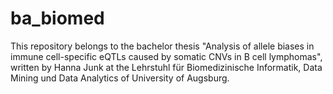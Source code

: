 # ba_biomed
This repository belongs to the bachelor thesis "Analysis of allele biases in immune cell-specific eQTLs caused by somatic CNVs in B cell lymphomas", written by Hanna Junk at the Lehrstuhl für Biomedizinische Informatik, Data Mining und Data Analytics of University of Augsburg.
